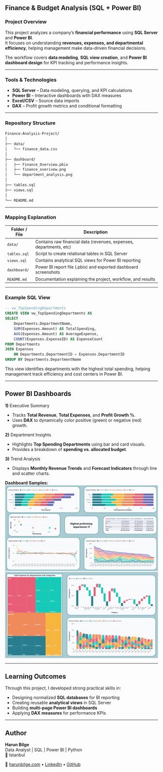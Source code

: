 ## Finance & Budget Analysis (SQL + Power BI)

### Project Overview
This project analyzes a company’s **financial performance** using **SQL Server** and **Power BI**.  
It focuses on understanding **revenues, expenses, and departmental efficiency**, helping management make data-driven financial decisions.

The workflow covers **data modeling**, **SQL view creation**, and **Power BI dashboard design** for KPI tracking and performance insights.

---

### Tools & Technologies
- **SQL Server** – Data modeling, querying, and KPI calculations  
- **Power BI** – Interactive dashboards with DAX measures  
- **Excel/CSV** – Source data imports  
- **DAX** – Profit growth metrics and conditional formatting

---

### Repository Structure

```bash
Finance-Analysis-Project/
│
├── data/
│   └── finance_data.csv
│
├── dashboard/
│   ├── Finance_Overview.pbix
│   ├── finance_overivew.png
│   └── department_analysis.png
│
├── tables.sql
├── views.sql
│
└── README.md
```

---

### Mapping Explanation

| Folder / File        | Description                                                                 |
|----------------------|-----------------------------------------------------------------------------|
| `data/`              | Contains raw financial data (revenues, expenses, departments, etc)          |
| `tables.sql`         | Script to create relational tables in SQL Server                            |
| `views.sql`          | Contains analytical SQL views for Power BI reporting                        |
| `dashboard/`         | Power BI report file (.pbix) and exported dashboard screenshots             |
| `README.md`          | Documentation explaining the project, workflow, and results                 |

---

### Example SQL View

```sql
-- vw_TopSpendingDepartments
CREATE VIEW vw_TopSpendingDepartments AS
SELECT
    Departments.DepartmentName,
    SUM(Expenses.Amount) AS TotalSpending,
    AVG(Expenses.Amount) AS AverageExpense,
    COUNT(Expenses.ExpenseID) AS ExpenseCount
FROM Departments
JOIN Expenses
    ON Departments.DepartmentID = Expenses.DepartmentID
GROUP BY Departments.DepartmentName
```
This view identifies departments with the highest total spending, helping management track efficiency and cost centers in Power BI.

---

## Power BI Dashboards

**1)**  Executive Summary
- Tracks **Total Revenue**, **Total Expenses**, and **Profit Growth %**.  
- Uses **DAX** to dynamically color positive (green) or negative (red) growth.

**2)**  Department Insights
- Highlights **Top Spending Departments** using bar and card visuals.  
- Provides a breakdown of **spending vs. allocated budget**.

**3)**  Trend Analysis
- Displays **Monthly Revenue Trends** and **Forecast Indicators** through line and scatter charts.

**Dashboard Samples:**
![Finance Overview](dashboard/finance_overivew.png)  
![Department Analysis](dashboard/department_analysis.png)

---

## Learning Outcomes
Through this project, I developed strong practical skills in:

- Designing normalized **SQL databases** for BI reporting  
- Creating reusable **analytical views** in SQL Server  
- Building **multi-page Power BI dashboards**  
- Applying **DAX measures** for performance KPIs

---

## Author

**Harun Bilge**  
Data Analyst | SQL | Power BI | Python  
📍 Istanbul  

🔗 [harunbilge.com](https://harunbilge.com) • [LinkedIn](https://www.linkedin.com/in/harun-bilge-b65a2a292) • [GitHub](https://github.com/Harun-Bilge)


